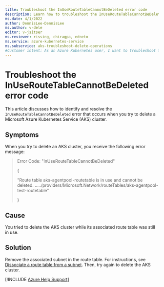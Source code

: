 ```yaml
---
title: Troubleshoot the InUseRouteTableCannotBeDeleted error code
description: Learn how to troubleshoot the InUseRouteTableCannotBeDeleted error when you try to delete an Azure Kubernetes Service (AKS) cluster.
ms.date: 4/1/2022
author: DennisLee-DennisLee
ms.author: v-dele
editor: v-jsitser
ms.reviewer: rissing, chiragpa, edneto
ms.service: azure-kubernetes-service
ms.subservice: aks-troubleshoot-delete-operations
#Customer intent: As an Azure Kubernetes user, I want to troubleshoot the InUseRouteTableCannotBeDeleted error code so that I can successfully delete an Azure Kubernetes Service (AKS) cluster.
---
```

# Troubleshoot the InUseRouteTableCannotBeDeleted error code

This article discusses how to identify and resolve the `InUseRouteTableCannotBeDeleted` error that occurs when you try to delete a Microsoft Azure Kubernetes Service (AKS) cluster.

## Symptoms

When you try to delete an AKS cluster, you receive the following error message:

> Error Code: "InUseRouteTableCannotBeDeleted"
>
> {
>
> "Route table aks-agentpool-routetable is in use and cannot be deleted. ...../providers/Microsoft.Network/routeTables/aks-agentpool-test-routetable"
>
> }

## Cause

You tried to delete the AKS cluster while its associated route table was still in use.

## Solution

Remove the associated subnet in the route table. For instructions, see [Dissociate a route table from a subnet](/azure/virtual-network/manage-route-table#dissociate-a-route-table-from-a-subnet). Then, try again to delete the AKS cluster.

[!INCLUDE [Azure Help Support](../../includes/azure-help-support.md)]
